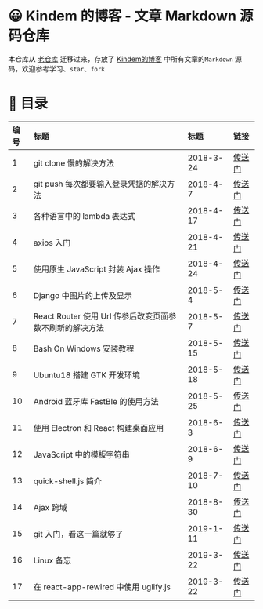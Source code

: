 # 😀 Kindem 的博客 - 文章 Markdown 源码仓库
本仓库从 [老仓库](https://github.com/FlyAndNotDown/blog-markdown) 迁移过来，存放了 [Kindem的博客](http://dev.kindemh.cn/) 中所有文章的`Markdown` 源码，欢迎参考学习、`star`、`fork`

# 🎯 目录
| 编号 | 标题 | 标题 | 链接 |
| :- | :- | :- | :- |
| 1 | git clone 慢的解决方法 | 2018-3-24 | [传送门](../post/1.md) |
| 2 | git push 每次都要输入登录凭据的解决方法 | 2018-4-7 | [传送门](../post/2.md) |
| 3 | 各种语言中的 lambda 表达式 | 2018-4-17 | [传送门](../post/3.md) |
| 4 | axios 入门 | 2018-4-21 | [传送门](../post/4.md) |
| 5 | 使用原生 JavaScript 封装 Ajax 操作 | 2018-4-24 | [传送门](../post/5.md) |
| 6 | Django 中图片的上传及显示 | 2018-5-4 | [传送门](../post/6.md) |
| 7 | React Router 使用 Url 传参后改变页面参数不刷新的解决方法 | 2018-5-7 | [传送门](../post/7.md) |
| 8 | Bash On Windows 安装教程 | 2018-5-15 | [传送门](../post/8.md) |
| 9 | Ubuntu18 搭建 GTK 开发环境 | 2018-5-18 | [传送门](../post/9.md) |
| 10 | Android 蓝牙库 FastBle 的使用方法 | 2018-5-25 | [传送门](../post/10.md) |
| 11 | 使用 Electron 和 React 构建桌面应用 | 2018-6-3 | [传送门](../post/11.md) |
| 12 | JavaScript 中的模板字符串 | 2018-6-9 | [传送门](../post/12.md) |
| 13 | quick-shell.js 简介 | 2018-7-10 | [传送门](../post/13.md) |
| 14 | Ajax 跨域 | 2018-8-30 | [传送门](../post/14.md) |
| 15 | git 入门，看这一篇就够了 | 2019-1-11 | [传送门](../post/15.md) |
| 16 | Linux 备忘 | 2019-3-22 | [传送门](../post/16.md) |
| 17 | 在 react-app-rewired 中使用 uglify.js | 2019-3-22 | [传送门](../post/17.md) |

